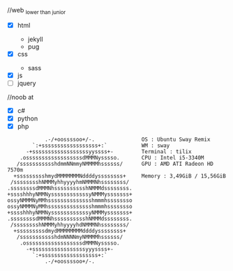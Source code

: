 //web <sub>lower than junior</sub>
- [x] html <ul><li>jekyll</li><li>pug</li></ul>
- [x] css <ul><li>sass</li></ul>
- [x] js
- [ ] jquery

//noob at
- [x] c#
- [x] python
- [x] php

```console
            .-/+oossssoo+/-.               OS : Ubuntu Sway Remix 
        `:+ssssssssssssssssss+:`           WM : sway 
      -+ssssssssssssssssssyyssss+-         Terminal : tilix 
    .ossssssssssssssssssdMMMNysssso.       CPU : Intel i5-3340M 
   /ssssssssssshdmmNNmmyNMMMMhssssss/      GPU : AMD ATI Radeon HD 7570m 
  +ssssssssshmydMMMMMMMNddddyssssssss+     Memory : 3,49GiB / 15,56GiB 
 /sssssssshNMMMyhhyyyyhmNMMMNhssssssss/
.ssssssssdMMMNhsssssssssshNMMMdssssssss.
+sssshhhyNMMNyssssssssssssyNMMMysssssss+
ossyNMMMNyMMhsssssssssssssshmmmhssssssso
ossyNMMMNyMMhsssssssssssssshmmmhssssssso
+sssshhhyNMMNyssssssssssssyNMMMysssssss+
.ssssssssdMMMNhsssssssssshNMMMdssssssss.
 /sssssssshNMMMyhhyyyyhdNMMMNhssssssss/
  +sssssssssdmydMMMMMMMMddddyssssssss+
   /ssssssssssshdmNNNNmyNMMMMhssssss/
    .ossssssssssssssssssdMMMNysssso.
      -+sssssssssssssssssyyyssss+-
        `:+ssssssssssssssssss+:`
            .-/+oossssoo+/-.

```
